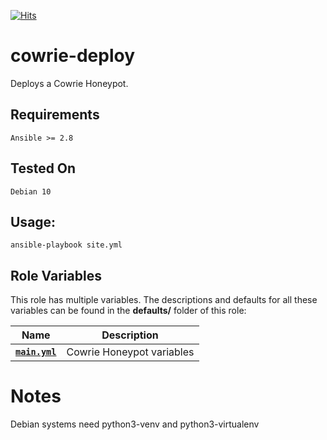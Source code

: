 [![Hits](https://hits.seeyoufarm.com/api/count/incr/badge.svg?url=https%3A%2F%2Fgithub.com%2Ftankmek%2Fcowrie-deploy&count_bg=%2379C83D&title_bg=%23555555&icon=&icon_color=%23E7E7E7&title=hits&edge_flat=false)](https://hits.seeyoufarm.com)

# cowrie-deploy
Deploys a Cowrie Honeypot.

## Requirements
`Ansible >= 2.8`

## Tested On
`Debian 10`

## Usage:
```
ansible-playbook site.yml
```
## Role Variables

This role has multiple variables.
The descriptions and defaults for all these variables can be found in the **defaults/** folder of this role:

| Name | Description |
| ---- | ----------- |
| **[`main.yml`](https://github.com/tankmek/cowrie-deploy/blob/main/roles/cowrie/defaults/main.yml)** | Cowrie Honeypot variables |

# Notes
Debian systems need python3-venv and python3-virtualenv
